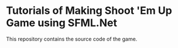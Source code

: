 # Tutorials of Making Shoot 'Em Up Game using SFML.Net

This repository contains the source code of the game. 
